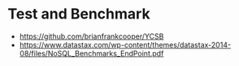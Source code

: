 # Test and Benchmark
* https://github.com/brianfrankcooper/YCSB
* https://www.datastax.com/wp-content/themes/datastax-2014-08/files/NoSQL_Benchmarks_EndPoint.pdf
